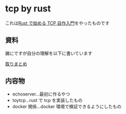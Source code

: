 # tcp by rust

これは[Rust で始める TCP 自作入門](https://amzn.asia/d/gsjOtkW)をやったものです

## 資料

雑にですが自分の理解を以下に書いています

[取りまとめ](https://atabata.atlassian.net/wiki/spaces/~557058094412c3f8c44059887ff31a31903bae/pages/98416/Rust+tcp+by+rust)

## 内容物

- echoserver…最初に作るやつ
- toytcp…rust で tcp を実装したもの
- docker 関係…docker 環境で検証できるようにしたもの
